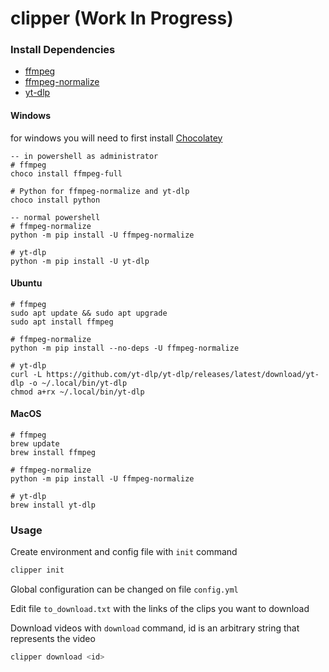 # clipper (Work In Progress)

### Install Dependencies

- [ffmpeg](https://ffmpeg.org/)
- [ffmpeg-normalize](https://github.com/slhck/ffmpeg-normalize)
- [yt-dlp](https://github.com/yt-dlp/yt-dlp)


#### Windows
for windows you will need to first install [Chocolatey](https://chocolatey.org/install)
```
-- in powershell as administrator
# ffmpeg
choco install ffmpeg-full

# Python for ffmpeg-normalize and yt-dlp
choco install python

-- normal powershell
# ffmpeg-normalize
python -m pip install -U ffmpeg-normalize

# yt-dlp
python -m pip install -U yt-dlp
```

#### Ubuntu
```
# ffmpeg
sudo apt update && sudo apt upgrade
sudo apt install ffmpeg

# ffmpeg-normalize
python -m pip install --no-deps -U ffmpeg-normalize

# yt-dlp
curl -L https://github.com/yt-dlp/yt-dlp/releases/latest/download/yt-dlp -o ~/.local/bin/yt-dlp
chmod a+rx ~/.local/bin/yt-dlp
```

#### MacOS
```
# ffmpeg
brew update
brew install ffmpeg

# ffmpeg-normalize
python -m pip install -U ffmpeg-normalize

# yt-dlp
brew install yt-dlp
```

### Usage

Create environment and config file with `init` command
```bash
clipper init
```

Global configuration can be changed on file `config.yml`

Edit file `to_download.txt` with the links of the clips you want to download

Download videos with `download` command, id is an arbitrary string that represents the video
```bash
clipper download <id>
```
